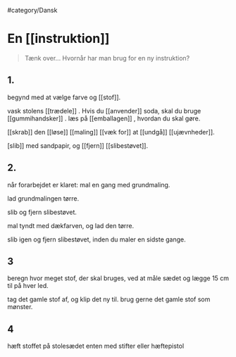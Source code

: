 #category/Dansk

# En [[instruktion]]
> Tænk over...
> Hvornår har man brug for en ny instruktion?

## 1.

begynd med at vælge farve og [[stof]].

vask stolens [[trædele]] . Hvis du [[anvender]] soda, skal du bruge [[gummihandsker]] . læs på [[emballagen]] , hvordan du skal gøre.

[[skrab]] den [[løse]] [[maling]] [[væk for]] at [[undgå]] [[ujævnheder]].

[slib]] med sandpapir, og [[fjern]] [[slibestøvet]].

## 2.

når forarbejdet er klaret: mal en gang med grundmaling.

lad grundmalingen tørre.

slib og fjern slibestøvet.

mal tyndt med dækfarven, og lad den tørre.

slib igen og fjern slibestøvet, inden du maler en sidste gange.

## 3
beregn hvor meget stof, der skal bruges, ved at måle sædet og lægge 15 cm til på hver led.

tag det gamle stof af, og klip det ny til. brug gerne det gamle stof som mønster.

## 4
hæft stoffet på stolesædet enten med stifter eller hæftepistol